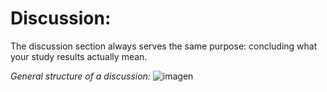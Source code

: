# Discussion: 
The discussion section always serves the same purpose: concluding what your study results actually mean.

*General structure of a discussion:*
![imagen](https://github.com/smiromero/Bibliography/assets/103412560/34b328f9-7dc6-41ae-a2de-0ca7b2ff1921)
